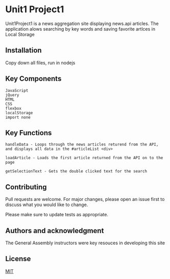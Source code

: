 # Unit1 Project1

Unit1Project1 is a news aggregation site displaying news.api articles. The application alows searching by key words and saving favorite artlces in Local Storage

## Installation

Copy down all files, run in nodejs

## Key Components

```
JavaScript
jQuery
HTML
CSS
flexbox
localStorage
import none
```

## Key Functions

```
handleData - Loops through the news articles returend from the API, and displays all data in the #articleList <div>

loadArticle - Loads the first article returned from the API on to the page

getSelectionText - Gets the double clicked text for the search
```

## Contributing

Pull requests are welcome. For major changes, please open an issue first to discuss what you would like to change.

Please make sure to update tests as appropriate.

## Authors and acknowledgment

The General Assembly instructors were key resouces in developing this site

## License

[MIT](https://newsapi.org/)
